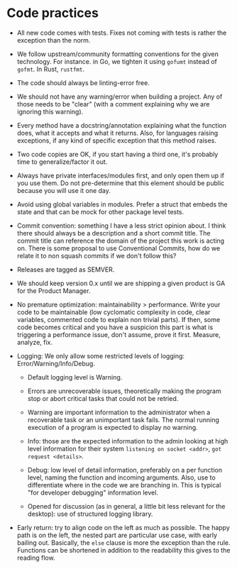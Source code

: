 # Code practices

- All new code comes with tests. Fixes not coming with tests is rather the exception than the norm.

- We follow upstream/community formatting conventions for the given technology. For instance. in Go, we tighten it using `gofumt` instead of `gofmt`. In Rust, `rustfmt`.

- The code should always be linting-error free.

- We should not have any warning/error when building a project. Any of those needs to be "clear" (with a comment explaining why we are ignoring this warning).

- Every method have a docstring/annotation explaining what the function does, what it accepts and what it returns. Also, for languages raising exceptions, if any kind of specific exception that this method raises.

- Two code copies are OK, if you start having a third one, it's probably time to generalize/factor it out.

- Always have private interfaces/modules first, and only open them up if you use them. Do not pre-determine that this element should be public because you will use it one day.

- Avoid using global variables in modules. Prefer a struct that embeds the state and that can be mock for other package level tests.

- Commit convention: something I have a less strict opinion about. I think there should always be a description and a short commit title. The commit title can reference the domain of the project this work is acting on. There is some proposal to use Conventional Commits, how do we relate it to non squash commits if we don't follow this?

- Releases are tagged as SEMVER.

- We should keep version 0.x until we are shipping a given product is GA for the Product Manager.

- No premature optimization: maintainability > performance. Write your code to be maintainable (low cyclomatic complexity in code, clear variables, commented code to explain non trivial parts). If then, some code becomes critical and you have a suspicion this part is what is triggering a performance issue, don't assume, prove it first. Measure, analyze, fix.

- Logging: We only allow some restricted levels of logging: Error/Warning/Info/Debug.

  - Default logging level is Warning.

  - Errors are unrecoverable issues, theoretically making the program stop or abort critical tasks that could not be retried.

  - Warning are important information to the administrator when a recoverable task or an unimportant task fails. The normal running execution of a program is expected to display no warning.

  - Info: those are the expected information to the admin looking at high level information for their system `listening on socket <addr>`, `got request <details>`.

  - Debug: low level of detail information, preferably on a per function level, naming the function and incoming arguments. Also, use to differentiate where in the code we are branching in. This is typical "for developer debugging" information level.

  - Opened for discussion (as in general, a little bit less relevant for the desktop): use of structured logging library.

- Early return: try to align code on the left as much as possible. The happy path is on the left, the nested part are particular use case, with early bailing out. Basically, the `else` clause is more the exception than the rule. Functions can be shortened in addition to the readability this gives to the reading flow.
